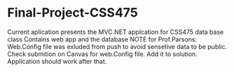 # Final-Project-CSS475
Current aplication presents the MVC.NET applcation for CSS475 data base class
Contains web app and the database
NOTE for Prof.Parsons: Web.Config file was exluded from push to avoid sensetive data to be public. Check submition on Canvas for web.Config file. Add it to solution. Application should work after that. 
